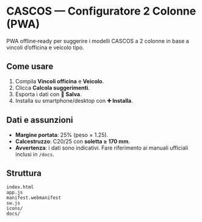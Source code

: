 # CASCOS — Configuratore 2 Colonne (PWA)

PWA offline‑ready per suggerire i modelli CASCOS a 2 colonne in base a vincoli d’officina e veicolo tipo.

## Come usare
1. Compila **Vincoli officina** e **Veicolo**.
2. Clicca **Calcola suggerimenti**.
3. Esporta i dati con **💾 Salva**.
4. Installa su smartphone/desktop con **➕ Installa**.

## Dati e assunzioni
- **Margine portata**: 25% (peso × 1.25).
- **Calcestruzzo**: C20/25 con **soletta ≥ 170 mm**.
- **Avvertenza**: i dati sono indicativi. Fare riferimento ai manuali ufficiali inclusi in `/docs`.

## Struttura
```
index.html
app.js
manifest.webmanifest
sw.js
icons/
docs/
```

